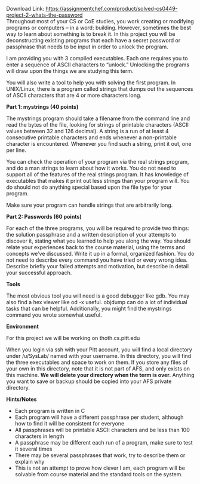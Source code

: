 Download Link: https://assignmentchef.com/product/solved-cs0449-project-2-whats-the-password
<br>
Throughout most of your CS or CoE studies, you work creating or modifying programs or computers – in a word: building. However, sometimes the best way to learn about something is to break it. In this project you will be deconstructing existing programs that each have a secret password or passphrase that needs to be input in order to unlock the program.

I am providing you with 3 compiled executables. Each one requires you to enter a sequence of ASCII characters to “unlock.” Unlocking the programs will draw upon the things we are studying this term.

You will also write a tool to help you with solving the first program. In UNIX/Linux, there is a program called strings that dumps out the sequences of ASCII characters that are 4 or more characters long.

<strong>Part 1: mystrings (40 points)</strong>

The mystrings program should take a filename from the command line and read the bytes of the file, looking for strings of printable characters (ASCII values between 32 and 126 decimal). A string is a run of at least 4 consecutive printable characters and ends whenever a non-printable character is encountered.  Whenever you find such a string, print it out, one per line.

You can check the operation of your program via the real strings program, and do a man strings to learn about how it works. You do not need to support all of the features of the real strings program. It has knowledge of executables that makes it print out less strings than your program will.  You do should not do anything special based upon the file type for your program.

Make sure your program can handle strings that are arbitrarily long.

<strong>Part 2: Passwords (60 points)</strong>

For each of the three programs, you will be required to provide two things: the solution passphrase and a written description of your attempts to discover it, stating what you learned to help you along the way. You should relate your experiences back to the course material, using the terms and concepts we’ve discussed. Write it up in a formal, organized fashion. You do not need to describe every command you have tried or every wrong idea. Describe briefly your failed attempts and motivation, but describe in detail your successful approach.

<strong>Tools </strong>

The most obvious tool you will need is a good debugger like gdb. You may also find a hex viewer like od -x useful. objdump can do a lot of individual tasks that can be helpful. Additionally, you might find the mystrings command you wrote somewhat useful.

<strong>Environment </strong>

For this project we will be working on thoth.cs.pitt.edu

When you login via ssh with your Pitt account, you will find a local directory under /u/SysLab/ named with your username. In this directory, you will find the three executables and space to work on them. If you store any files of your own in this directory, note that it is not part of AFS, and only exists on this machine. <strong>We will delete your directory when the term is over.</strong> Anything you want to save or backup should be copied into your AFS private directory.

<strong>Hints/Notes</strong>

<ul>

 <li>Each program is written in C</li>

 <li>Each program will have a different passphrase per student, although how to find it will be consistent for everyone</li>

 <li>All passphrases will be printable ASCII characters and be less than 100 characters in length</li>

 <li>A passphrase may be different each run of a program, make sure to test it several times</li>

 <li>There may be several passphrases that work, try to describe them or explain why</li>

 <li>This is not an attempt to prove how clever I am, each program will be solvable from course material and the standard tools on the system.</li>

</ul>